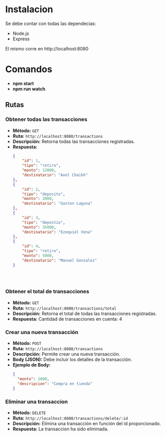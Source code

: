 # Instalacion

Se debe contar con todas las dependecias: 

 - Node.js 
 - Express


El mismo corre en http://localhost:8080


# Comandos

- **npm start**
- **npm run watch**


## Rutas

### Obtener todas las transacciones
- **Método:** `GET`
- **Ruta:** `http://localhost:8080/transactions`
- **Descripción:** Retorna todas las transacciones registradas.
- **Respuesta:** 
    ```json
    {
        "id": 1,
        "tipo": "retiro",
        "monto": 12000,
        "destinatario": "Axel Chaikh"
    },
    {
        "id": 2,
        "tipo": "deposito",
        "monto": 2000,
        "destinatario": "Gaston Laguna"
    },
    {
        "id": 3,
        "tipo": "depostio",
        "monto": 35000,
        "destinatario": "Ezequiel Vena"
    },
    {
        "id": 4,
        "tipo": "retiro",
        "monto": 5000,
        "destinatario": "Manuel Gonzalez"
    }





### Obtener el total de transacciones
- **Método:** `GET`
- **Ruta:** `http://localhost:8080/transactions/total`
- **Descripción:** Retorna el total de todas las transacciones registradas.
- **Respuesta:**
      Cantidad de transacciones en cuenta: 4



### Crear una nueva transacción
- **Método:** `POST`
- **Ruta:** `http://localhost:8080/transactions`
- **Descripción:** Permite crear una nueva transacción.
- **Body (JSON):** Debe incluir los detalles de la transacción.
- **Ejemplo de Body:**
  ```json
  {
    "monto": 1000,
    "descripcion": "Compra en tienda"
  }

### Eliminar una transaccion
- **Método:** `DELETE`
- **Ruta:** `http://localhost:8080/transactions/delete/:id`
- **Descripción:** Elimina una transacción en función del id proporcionado.
- **Respuesta:**
  La transaccion ha sido eliminada.